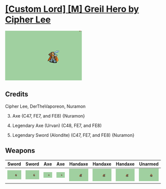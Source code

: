 # [\[Custom Lord\] \[M\] Greil Hero by Cipher Lee](./)

<img src="./1.%20Sword%20(Alondite)/Sword_000.png" alt="[Custom Lord] [M] Greil Hero by Cipher Lee standing" />

## Credits

Cipher Lee, DerTheVaporeon, Nuramon

3. Axe (C47, FE7, and FE8) {Nuramon}

8. Legendary Axe (Urvan) (C48, FE7, and FE8)

8. Legendary Sword (Alondite) (C47, FE7, and FE8) {Nuramon}

## Weapons


|Sword |Sword |Axe |Axe |Handaxe |Handaxe |Handaxe |Unarmed |
|  :---: | :---: | :---: | :---: | :---: | :---: | :---: | :---: |
| <img alt="Sword animation" src="./1.%20Sword%20(Alondite)/Sword.gif" /> | <img alt="Sword animation" src="./1.%20Sword%20(C48,%20FE7,%20and%20FE8)/Sword.gif" /> | <img alt="Axe animation" src="./3.%20Axe%20(C47,%20FE7,%20and%20FE8)/Axe.gif" /> | <img alt="Axe animation" src="./3.%20Axe%20(Urvan)/Axe.gif" /> | <img alt="Handaxe animation" src="./4.%20Handaxe/Handaxe.gif" /> | <img alt="Handaxe animation" src="./4.%20Handaxe%20(Alt)/Handaxe.gif" /> | <img alt="Handaxe animation" src="./4.%20Handaxe%20(Hatchet%20Alt)/Handaxe.gif" /> | <img alt="Unarmed animation" src="./8.%20Unarmed/Unarmed.gif" /> |
